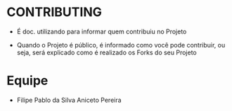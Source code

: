 # CONTRIBUTING
- É doc. utilizando para informar quem contribuiu no Projeto

- Quando o Projeto é público, é informado como você pode contribuir, ou seja, será explicado como é realizado os Forks do seu Projeto

# Equipe
- Filipe Pablo da Silva Aniceto Pereira

